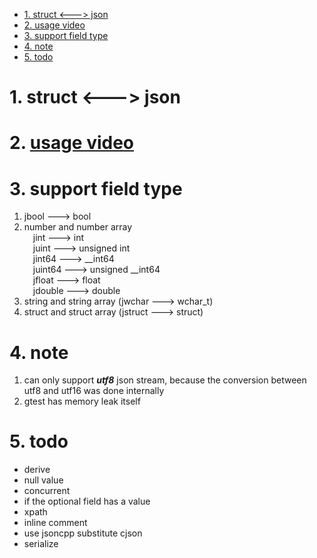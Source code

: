 - [1. struct <---> json](#1-struct-----json)
- [2. usage video](#2-usage-video)
- [3. support field type](#3-support-field-type)
- [4. note](#4-note)
- [5. todo](#5-todo)

# 1. struct <---> json

# 2. [usage video](https://github.com/maoxingda/json_struct/tree/master/doc)

# 3. support field type
1. jbool ---> bool
2. number and number array  
&emsp;jint    ---> int  
&emsp;juint   ---> unsigned int  
&emsp;jint64  ---> __int64  
&emsp;juint64 ---> unsigned __int64  
&emsp;jfloat  ---> float  
&emsp;jdouble ---> double  
3. string and string array (jwchar  ---> wchar_t)
4. struct and struct array (jstruct ---> struct)

# 4. note
1. can only support ***utf8*** json stream, because the conversion between utf8 and utf16 was done internally
2. gtest has memory leak itself

# 5. todo
* derive
* null value
* concurrent
* if the optional field has a value
* xpath
* inline comment
* use jsoncpp substitute cjson
* serialize

